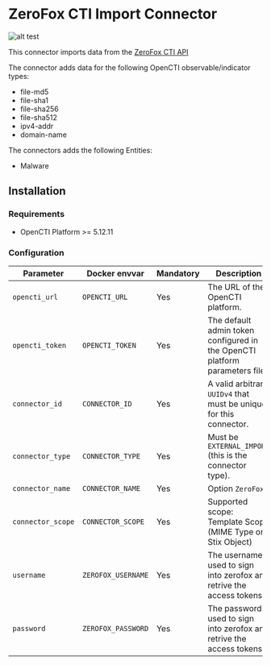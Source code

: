 # ZeroFox CTI Import Connector

<!--
General description of the connector
* What it does
* How it works
* Special requirements
* Use case description
* ...
-->
![alt test](https://www.zerofox.com/wp-content/themes/zfox/src/img/zerofox-logo-alt.svg)

This connector imports data from the [ZeroFox CTI API](https://api.zerofox.com/cti/docs/)

The connector adds data for the following OpenCTI observable/indicator types:
* file-md5
* file-sha1
* file-sha256
* file-sha512
* ipv4-addr
* domain-name

The connectors adds the following Entities:
* Malware
## Installation

### Requirements

- OpenCTI Platform >= 5.12.11

### Configuration

| Parameter            | Docker envvar        | Mandatory    | Description                                                                 |
|----------------------|----------------------| ------------ |-----------------------------------------------------------------------------|
| `opencti_url`        | `OPENCTI_URL`        | Yes          | The URL of the OpenCTI platform.                                            |
| `opencti_token`      | `OPENCTI_TOKEN`      | Yes          | The default admin token configured in the OpenCTI platform parameters file. |
| `connector_id`       | `CONNECTOR_ID`       | Yes          | A valid arbitrary `UUIDv4` that must be unique for this connector.          |
| `connector_type`     | `CONNECTOR_TYPE`     | Yes          | Must be `EXTERNAL_IMPORT` (this is the connector type).                     |
| `connector_name`     | `CONNECTOR_NAME`     | Yes          | Option `ZeroFox`                                                            |
| `connector_scope`    | `CONNECTOR_SCOPE`    | Yes          | Supported scope: Template Scope (MIME Type or Stix Object)                  |
| `username`           | `ZEROFOX_USERNAME`   | Yes          | The username used to sign into zerofox and retrive the access tokens        
| `password`           | `ZEROFOX_PASSWORD`   | Yes          | The password used to sign into zerofox and retrive the access tokens        |


